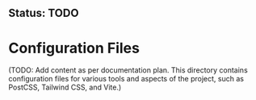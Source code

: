 ## Status: TODO

# Configuration Files

(TODO: Add content as per documentation plan. This directory contains configuration files for various tools and aspects of the project, such as PostCSS, Tailwind CSS, and Vite.)
